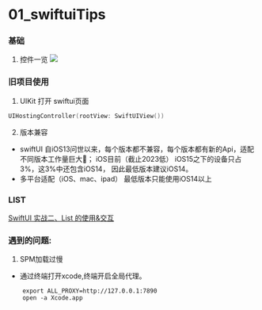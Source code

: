 # 01_swiftuiTips


### 基础
1. 控件一览
![](./assets/2024-04-12-10-08-03.png)

### 旧项目使用
1. UIKit 打开 swiftui页面
```c
UIHostingController(rootView: SwiftUIView())
```
2. 版本兼容
+ swiftUI 自iOS13问世以来，每个版本都不兼容，每个版本都有新的Api，适配不同版本工作量巨大🤣；
iOS目前（截止2023低） iOS15之下的设备只占3%，这3%中还包含iOS14，
因此最低版本建议iOS14。
+ 多平台适配（iOS、mac、ipad） 最低版本只能使用iOS14以上

### LIST
[SwiftUI 实战二、List 的使用&交互](https://juejin.cn/post/7307095960844615690?searchId=2024051714221507DC0289DF9D78A93088)

### 遇到的问题:
1. SPM加载过慢
+  通过终端打开xcode,终端开启全局代理。
```shell
    export ALL_PROXY=http://127.0.0.1:7890
    open -a Xcode.app
```
